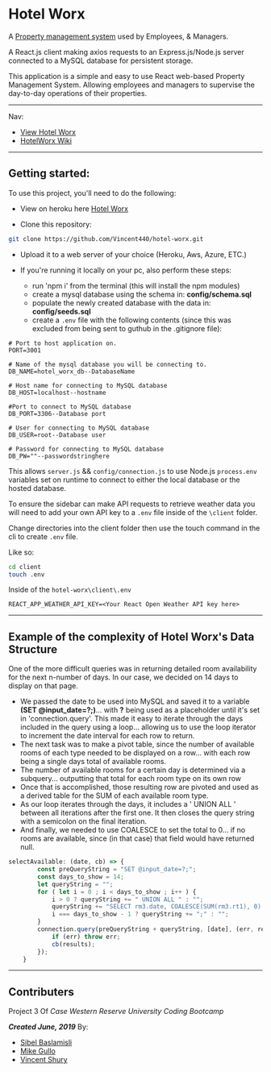 # Hotel Worx
A [Property management system](https://en.wikipedia.org/wiki/Property_management_system) used by Employees, & Managers.

A React.js client making axios requests to an Express.js/Node.js server connected to a MySQL database for persistent storage.

This application is a simple and easy to use React web-based Property Management System.
Allowing employees and managers to supervise the day-to-day operations of their properties.

---
Nav:
 * [View Hotel Worx](https://hotelworx.herokuapp.com/)
 * [HotelWorx Wiki](https://github.com/Vincent440/hotel-worx/wiki)
---


## Getting started:

To use this project, you'll need to do the following:
* View on heroku here [Hotel Worx](https://hotelworx.herokuapp.com/)

* Clone this repository:
```bash
git clone https://github.com/Vincent440/hotel-worx.git
```
* Upload it to a web server of your choice (Heroku, Aws, Azure, ETC.)

* If you're running it locally on your pc, also perform these steps:

    * run 'npm i' from the terminal (this will install the npm modules)
    * create a mysql database using the schema in: **config/schema.sql**
    * populate the newly created database with the data in: **config/seeds.sql**
    * create a `.env` file with the following contents (since this was excluded from being sent to guthub in the .gitignore file):

```
# Port to host application on.
PORT=3001

# Name of the mysql database you will be connecting to.
DB_NAME=hotel_worx_db--DatabaseName

# Host name for connecting to MySQL database
DB_HOST=localhost--hostname

#Port to connect to MySQL database
DB_PORT=3306--Database port

# User for connecting to MySQL database
DB_USER=root--Database user

# Password for connecting to MySQL database
DB_PW=""--passwordstringhere

```
This allows `server.js` && `config/connection.js` to use Node.js `process.env` variables set on runtime to connect to either the local database or the hosted database.

To ensure the sidebar can make API requests to retrieve weather data you will need to add your own API key to a `.env` file inside of the `\client` folder.

Change directories into the client folder then use the touch command in the cli to create `.env` file. 

Like so:
```bash
cd client
touch .env
```
Inside of the `hotel-worx\client\.env`
```
REACT_APP_WEATHER_API_KEY=<Your React Open Weather API key here>
```

---

## Example of the complexity of Hotel Worx's Data Structure

One of the more difficult queries was in returning detailed room availability for the next n-number of days. In our case, we decided on 14 days to display on that page.
 * We passed the date to be used into MySQL and saved it to a variable **(SET @input_date=?;)**... with **?** being used as a placeholder until it's set in 'connection.query'. This made it easy to iterate through the days included in the query using a loop... allowing us to use the loop iterator to increment the date interval for each row to return.
 * The next task was to make a pivot table, since the number of available rooms of each type needed to be displayed on a row... with each row being a single days total of available rooms.
 * The number of available rooms for a certain day is determined via a subquery... outputting that total for each room type on its own row
 * Once that is accomplished, those resulting row are pivoted and used as a derived table for the SUM of each available room type.
 * As our loop iterates through the days, it includes a ' UNION ALL ' between all iterations after the first one. It then closes the query string with a semicolon on the final iteration.
 * And finally, we needed to use COALESCE to set the total to 0... if no rooms are available, since (in that case) that field would have returned null.

```js
selectAvailable: (date, cb) => {
        const preQueryString = "SET @input_date=?;";
        const days_to_show = 14;
        let queryString = "";
        for ( let i = 0 ; i < days_to_show ; i++ ) {
            i > 0 ? queryString += " UNION ALL " : "";
            queryString += "SELECT rm3.date, COALESCE(SUM(rm3.rt1), 0) AS RoomType1, COALESCE(SUM(rm3.rt2), 0) AS RoomType2, COALESCE(SUM(rm3.rt3), 0) AS RoomType3, (COALESCE(SUM(rm3.rt1), 0) + COALESCE(SUM(rm3.rt2), 0) + COALESCE(SUM(rm3.rt3), 0)) AS TotalRooms FROM (SELECT (DATE_ADD(@input_date, INTERVAL " + i + " DAY)) AS date, CASE WHEN rm2.room_type_id=1 THEN rm2.available_types END AS rt1, CASE WHEN rm2.room_type_id=2 THEN rm2.available_types END AS rt2, CASE WHEN rm2.room_type_id=3 THEN rm2.available_types END AS rt3 FROM (SELECT rm1.room_type_id, COALESCE(rm1.total_types, 0)-COALESCE(rr1.used_types, 0) AS available_types FROM room_types AS rt LEFT JOIN (SELECT rr.room_type_id, COUNT(*) AS used_types FROM res_rooms AS rr WHERE rr.active=1 && rr.check_in_date<=DATE_ADD(@input_date, INTERVAL " + i + " DAY) && rr.check_out_date>DATE_ADD(@input_date, INTERVAL " + i + " DAY) GROUP BY rr.room_type_id) AS rr1 ON rt.room_type_id=rr1.room_type_id LEFT JOIN (SELECT rm.room_type_id, COUNT(*) AS total_types FROM rooms AS rm WHERE rm.active=1 GROUP BY rm.room_type_id) AS rm1 ON rt.room_type_id=rm1.room_type_id GROUP BY rt.room_type_id ORDER BY rt.room_type_id ASC) AS rm2) AS rm3 GROUP BY rm3.date";
            i === days_to_show - 1 ? queryString += ";" : "";
        }
        connection.query(preQueryString + queryString, [date], (err, results) => {
            if (err) throw err;
            cb(results);
        });
    }
```

---

## Contributers
Project 3 Of _*Case Western Reserve University Coding Bootcamp*_

_**Created June, 2019**_ By:
* [Sibel Baslamisli](https://sialbul.github.io/sibel-portfolio/)
* [Mike Gullo](https://mike14747.github.io/)
* [Vincent Shury](https://vincent440.github.io/)
